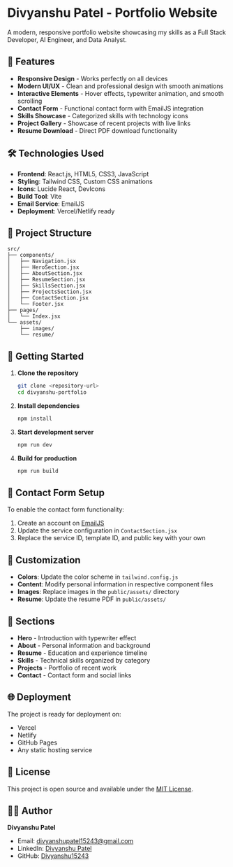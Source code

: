 # Divyanshu Patel - Portfolio Website

A modern, responsive portfolio website showcasing my skills as a Full Stack Developer, AI Engineer, and Data Analyst.

## 🚀 Features

- **Responsive Design** - Works perfectly on all devices
- **Modern UI/UX** - Clean and professional design with smooth animations
- **Interactive Elements** - Hover effects, typewriter animation, and smooth scrolling
- **Contact Form** - Functional contact form with EmailJS integration
- **Skills Showcase** - Categorized skills with technology icons
- **Project Gallery** - Showcase of recent projects with live links
- **Resume Download** - Direct PDF download functionality

## 🛠️ Technologies Used

- **Frontend**: React.js, HTML5, CSS3, JavaScript
- **Styling**: Tailwind CSS, Custom CSS animations
- **Icons**: Lucide React, DevIcons
- **Build Tool**: Vite
- **Email Service**: EmailJS
- **Deployment**: Vercel/Netlify ready

## 📁 Project Structure

```
src/
├── components/
│   ├── Navigation.jsx
│   ├── HeroSection.jsx
│   ├── AboutSection.jsx
│   ├── ResumeSection.jsx
│   ├── SkillsSection.jsx
│   ├── ProjectsSection.jsx
│   ├── ContactSection.jsx
│   └── Footer.jsx
├── pages/
│   └── Index.jsx
└── assets/
    ├── images/
    └── resume/
```

## 🚀 Getting Started

1. **Clone the repository**
   ```bash
   git clone <repository-url>
   cd divyanshu-portfolio
   ```

2. **Install dependencies**
   ```bash
   npm install
   ```

3. **Start development server**
   ```bash
   npm run dev
   ```

4. **Build for production**
   ```bash
   npm run build
   ```

## 📧 Contact Form Setup

To enable the contact form functionality:

1. Create an account on [EmailJS](https://www.emailjs.com/)
2. Update the service configuration in `ContactSection.jsx`
3. Replace the service ID, template ID, and public key with your own

## 🎨 Customization

- **Colors**: Update the color scheme in `tailwind.config.js`
- **Content**: Modify personal information in respective component files
- **Images**: Replace images in the `public/assets/` directory
- **Resume**: Update the resume PDF in `public/assets/`

## 📱 Sections

- **Hero** - Introduction with typewriter effect
- **About** - Personal information and background
- **Resume** - Education and experience timeline
- **Skills** - Technical skills organized by category
- **Projects** - Portfolio of recent work
- **Contact** - Contact form and social links

## 🌐 Deployment

The project is ready for deployment on:
- Vercel
- Netlify
- GitHub Pages
- Any static hosting service

## 📄 License

This project is open source and available under the [MIT License](LICENSE).

## 👨‍💻 Author

**Divyanshu Patel**
- Email: divyanshupatel15243@gmail.com
- LinkedIn: [Divyanshu Patel](https://www.linkedin.com/in/divyanshu-patel-a64835354/)
- GitHub: [Divyanshu15243](https://github.com/Divyanshu15243)